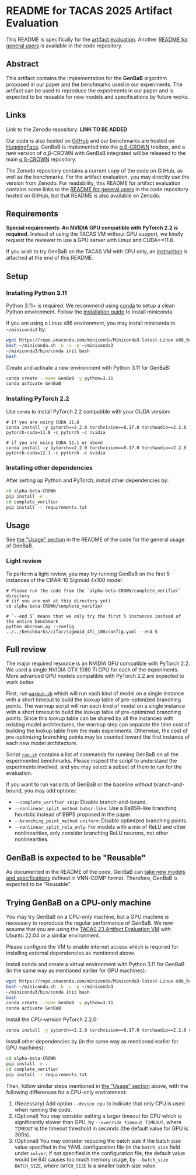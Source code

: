 # README for TACAS 2025 Artifact Evaluation

This README is specifically for the [artifact evaluation](https://tacas.info/artifacts-25.php).
Another [README for general users](https://github.com/shizhouxing/GenBaB) is available in the code repository.

## Abstract

This artifact contains the implementation for the **GenBaB** algorithm proposed in our paper and the benchmarks used in our experiments. The artifact can be used to reproduce the experiments in our paper and is expected to be reusable for new models and specifications by future works.

## Links

Link to the Zenodo repository: **LINK TO BE ADDED**

Our code is also hosted on [GitHub](https://github.com/shizhouxing/GenBaB) and our benchmarks are hosted on [HuggingFace](https://github.com/shizhouxing/GenBaB).
GenBaB is implemented into the [α,β-CROWN](https://github.com/Verified-Intelligence/alpha-beta-CROWN) toolbox, and a new version of α,β-CROWN with GenBaB integrated will be released to the main [α,β-CROWN](https://github.com/Verified-Intelligence/alpha-beta-CROWN) repository.

The Zenodo repository contains a current copy of the code on GitHub, as well as the benchmarks. For the artifact evaluation, you may directly use the version from Zenodo.
For readability, this README for artifact evaluation contains some links to the [README for general users](https://github.com/shizhouxing/GenBaB) in the code repository hosted on GitHub, but that README is also available on Zenodo.

## Requirements

**Special requirements: An NVIDIA GPU compatible with PyTorch 2.2 is required.**
Instead of using the TACAS VM without GPU support, we kindly request the reviewer to use a GPU server with Linux and CUDA>=11.8.

If you wish to try GenBaB on the TACAS VM with CPU only, an [instruction](https://github.com/shizhouxing/GenBaB/blob/main/README_tacas.md#trying-genbab-on-a-cpu-only-machine) is attached at the end of this README.

## Setup

### Installing Python 3.11

Python 3.11+ is required. We recommend using [conda](https://docs.anaconda.com/miniconda/) to setup a clean Python environment. Follow the [installation guide](https://docs.anaconda.com/miniconda/install/) to install miniconda.

If you are using a Linux x86 environment, you may install miniconda to `~/miniconda3` by:
```bash
wget https://repo.anaconda.com/miniconda/Miniconda3-latest-Linux-x86_64.sh -O ~/miniconda.sh
bash ~/miniconda.sh -b -u -p ~/miniconda3
~/miniconda3/bin/conda init bash
bash
```

Create and activate a new environment with Python 3.11 for GenBaB:
```bash
conda create --name GenBaB -y python=3.11
conda activate GenBaB
```

### Installing PyTorch 2.2

Use `conda` to install PyTorch 2.2 compatible with your CUDA version:
```
# If you are using CUDA 11.8
conda install -y pytorch==2.2.0 torchvision==0.17.0 torchaudio==2.2.0 pytorch-cuda=11.8 -c pytorch -c nvidia

# if you are using CUDA 12.1 or above
conda install -y pytorch==2.2.0 torchvision==0.17.0 torchaudio==2.2.0 pytorch-cuda=12.1 -c pytorch -c nvidia
```

### Installing other dependencies

After setting up Python and PyTorch, install other dependencies by:
```bash
cd alpha-beta-CROWN
pip install -e .
cd complete_verifier
pip install -r requirements.txt
```

## Usage

See [the "Usage" section](https://github.com/shizhouxing/GenBaB?tab=readme-ov-file#usage) in the README of the code for the general usage of GenBaB.

### Light review

To perform a light review, you may try running GenBaB
on the first 5 instances of the CIFAR-10 Sigmoid 4x100 model:
```
# Please run the code from the `alpha-beta-CROWN/complete_verifier` directory
# (if you are not at this directory yet)
cd alpha-beta-CROWN/complete_verifier

# `--end 5` means that we only try the first 5 instances instead of the entire benchmark
python abcrown.py --config ../../benchmarks/cifar/sigmoid_4fc_100/config.yaml --end 5
```

## Full review

The major required resource is an NVIDIA GPU compatible with PyTorch 2.2.
We used a single NVIDIA GTX 1080 Ti GPU for each of the experiments.
More advanced GPU models compatible with PyTorch 2.2 are expected to work better.

First, run [`warmup.sh`](./warmup.sh) which will run each kind of model on a single instance with a short timeout to build the lookup table of pre-optimized branching points.
The warmup script will run each kind of model on a single instance with a short timeout to build the lookup table of pre-optimized branching points. Since this lookup table can be shared by all the instances with existing model architectures, the warmup step can separate the time cost of building the lookup table from the main experiments. Otherwise, the cost of pre-optimizing branching points may be counted toward the first instance of each new model architecture.

Script [`run.sh`](./run.sh) contains a list of commands for running GenBaB on all the experimented benchmarks. Please inspect the script to understand the experiments involved, and you may select a subset of them to run for the evaluation.

If you want to run variants of GenBaB or the baseline without branch-and-bound, you may add options:
* `--complete_verifier skip`: Disable branch-and-bound.
* `--nonlinear_split_method babsr-like`: Use a BaBSR-like branching heuristic instead of BBPS proposed in the paper.
* `--branching_point_method uniform`: Disable optimized branching points.
* `--nonlinear_split_relu_only`: For models with a mix of ReLU and other nonlinearities, only consider branching ReLU neurons, not other nonlinearities.

## GenBaB is expected to be "Reusable"

As documented in the README of the code, GenBaB can [take new models and specifications](https://github.com/shizhouxing/GenBaB?tab=readme-ov-file#running-genbab-on-new-models) defined in VNN-COMP format.
Therefore, GenBaB is expected to be "Reusable".

## Trying GenBaB on a CPU-only machine

You may try GenBaB on a CPU-only machine, but a GPU machine is necessary to reproduce the regular performance of GenBaB. We now assume that you are using the [TACAS 23 Artifact Evaluation VM](https://zenodo.org/records/7113223) with Ubuntu 22.04 or a similar environment.

Please configure the VM to enable internet access which is required for installing external dependencies as mentioned above.

Install conda and create a virtual environment with Python 3.11 for GenBaB (in the same way as mentioned earlier for GPU machines):
```bash
wget https://repo.anaconda.com/miniconda/Miniconda3-latest-Linux-x86_64.sh -O ~/miniconda.sh
bash ~/miniconda.sh -b -u -p ~/miniconda3
~/miniconda3/bin/conda init bash
bash
conda create --name GenBaB -y python=3.11
conda activate GenBaB
```

Install the *CPU-version* PyTorch 2.2.0:
```bash
conda install -y pytorch==2.2.0 torchvision==0.17.0 torchaudio==2.2.0 cpuonly -c pytorch
```

Install other dependencies by (in the same way as mentioned earlier for GPU machines):
```bash
cd alpha-beta-CROWN
pip install -e .
cd complete_verifier
pip install -r requirements.txt
```

Then, follow similar steps mentioned in [the "Usage" section](#usage) above,
with the following differences for a CPU-only environment:
1. (Necessary) Add option `--device cpu` to indicate that only CPU is used when running the code.
2. (Optional) You may consider setting a larger timeout for CPU which is significantly slower than GPU, by `--override_timeout TIMEOUT`, where `TIMEOUT` is the timeout threshold in seconds (the default value for GPU is 300s).
3. (Optional) You may consider reducing the batch size if the batch size value specified in the YAML configuration file (in the `batch_size` field under `solver`; if not specified in the configuration file, the default value would be 64) causes too much memory usage, by `--batch_size BATCH_SIZE`, where `BATCH_SIZE` is a smaller batch size value.
